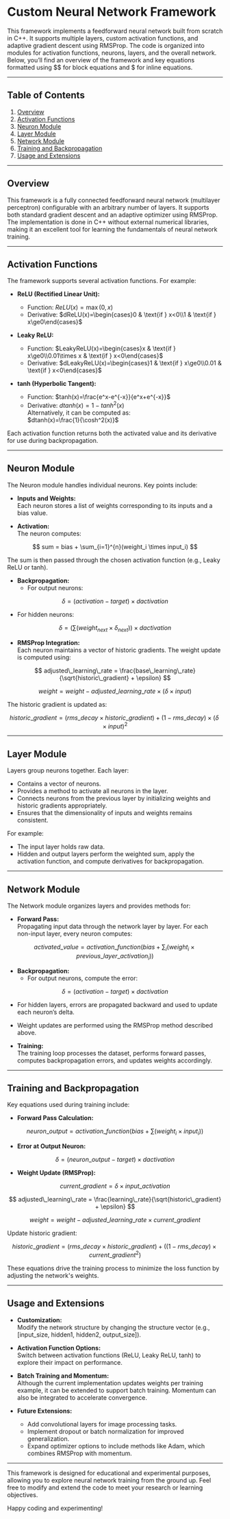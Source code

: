 # Custom Neural Network Framework

This framework implements a feedforward neural network built from scratch in C++. It supports multiple layers, custom activation functions, and adaptive gradient descent using RMSProp. The code is organized into modules for activation functions, neurons, layers, and the overall network. Below, you’ll find an overview of the framework and key equations formatted using $$ for block equations and $ for inline equations.

---

## Table of Contents

1. [Overview](#overview)
2. [Activation Functions](#activation-functions)
3. [Neuron Module](#neuron-module)
4. [Layer Module](#layer-module)
5. [Network Module](#network-module)
6. [Training and Backpropagation](#training-and-backpropagation)
7. [Usage and Extensions](#usage-and-extensions)

---

## Overview

This framework is a fully connected feedforward neural network (multilayer perceptron) configurable with an arbitrary number of layers. It supports both standard gradient descent and an adaptive optimizer using RMSProp. The implementation is done in C++ without external numerical libraries, making it an excellent tool for learning the fundamentals of neural network training.

---

## Activation Functions

The framework supports several activation functions. For example:

- **ReLU (Rectified Linear Unit):**  
  - Function: $ReLU(x)=\max(0,x)$  
  - Derivative: $dReLU(x)=\begin{cases}0 & \text{if } x<0\\1 & \text{if } x\ge0\end{cases}$

- **Leaky ReLU:**  
  - Function: $LeakyReLU(x)=\begin{cases}x & \text{if } x\ge0\\0.01\times x & \text{if } x<0\end{cases}$  
  - Derivative: $dLeakyReLU(x)=\begin{cases}1 & \text{if } x\ge0\\0.01 & \text{if } x<0\end{cases}$

- **tanh (Hyperbolic Tangent):**  
  - Function: $tanh(x)=\frac{e^x-e^{-x}}{e^x+e^{-x}}$  
  - Derivative: $dtanh(x)=1-tanh^2(x)$  
    Alternatively, it can be computed as:  
    $dtanh(x)=\frac{1}{\cosh^2(x)}$

Each activation function returns both the activated value and its derivative for use during backpropagation.

---

## Neuron Module

The Neuron module handles individual neurons. Key points include:

- **Inputs and Weights:**  
  Each neuron stores a list of weights corresponding to its inputs and a bias value.

- **Activation:**  
  The neuron computes:

$$
sum = bias + \sum_{i=1}^{n}(weight_i \times input_i)
$$

  The sum is then passed through the chosen activation function (e.g., Leaky ReLU or tanh).

- **Backpropagation:**  
  - For output neurons:  

$$
\delta = (activation - target) \times dactivation
$$

  - For hidden neurons:  

$$
\delta = \left( \sum(weight_{next} \times \delta_{next}) \right) \times dactivation
$$

- **RMSProp Integration:**  
  Each neuron maintains a vector of historic gradients. The weight update is computed using:

$$
adjusted\_learning\_rate = \frac{base\_learning\_rate}{\sqrt{historic\_gradient} + \epsilon}
$$

$$
weight = weight - adjusted\_learning\_rate \times (\delta \times input)
$$

  The historic gradient is updated as:

$$
historic\_gradient = (rms\_decay \times historic\_gradient) + (1 - rms\_decay) \times (\delta \times input)^2
$$

---

## Layer Module

Layers group neurons together. Each layer:

- Contains a vector of neurons.
- Provides a method to activate all neurons in the layer.
- Connects neurons from the previous layer by initializing weights and historic gradients appropriately.
- Ensures that the dimensionality of inputs and weights remains consistent.

For example:
- The input layer holds raw data.
- Hidden and output layers perform the weighted sum, apply the activation function, and compute derivatives for backpropagation.

---

## Network Module

The Network module organizes layers and provides methods for:

- **Forward Pass:**  
  Propagating input data through the network layer by layer. For each non-input layer, every neuron computes:

$$
activated\_value = activation\_function\left(bias + \sum_{i}(weight_i \times previous\_layer\_activation_i)\right)
$$

- **Backpropagation:**  
  - For output neurons, compute the error:  

$$
\delta = (activation - target) \times dactivation
$$

  - For hidden layers, errors are propagated backward and used to update each neuron’s delta.
  - Weight updates are performed using the RMSProp method described above.

- **Training:**  
  The training loop processes the dataset, performs forward passes, computes backpropagation errors, and updates weights accordingly.

---

## Training and Backpropagation

Key equations used during training include:

- **Forward Pass Calculation:**  

$$
neuron\_output = activation\_function\left(bias + \sum(weight_i \times input_i)\right)
$$

- **Error at Output Neuron:**  

$$
\delta = (neuron\_output - target) \times dactivation
$$

- **Weight Update (RMSProp):**  

$$
current\_gradient = \delta \times input\_activation
$$

$$
adjusted\_learning\_rate = \frac{learning\_rate}{\sqrt{historic\_gradient} + \epsilon}
$$

$$
weight = weight - adjusted\_learning\_rate \times current\_gradient
$$

  Update historic gradient:

$$
historic\_gradient = (rms\_decay \times historic\_gradient) + ((1 - rms\_decay) \times current\_gradient^2)
$$

These equations drive the training process to minimize the loss function by adjusting the network's weights.

---

## Usage and Extensions

- **Customization:**  
  Modify the network structure by changing the structure vector (e.g., [input_size, hidden1, hidden2, output_size]).

- **Activation Function Options:**  
  Switch between activation functions (ReLU, Leaky ReLU, tanh) to explore their impact on performance.

- **Batch Training and Momentum:**  
  Although the current implementation updates weights per training example, it can be extended to support batch training. Momentum can also be integrated to accelerate convergence.

- **Future Extensions:**  
  - Add convolutional layers for image processing tasks.
  - Implement dropout or batch normalization for improved generalization.
  - Expand optimizer options to include methods like Adam, which combines RMSProp with momentum.

---

This framework is designed for educational and experimental purposes, allowing you to explore neural network training from the ground up. Feel free to modify and extend the code to meet your research or learning objectives.

Happy coding and experimenting!
